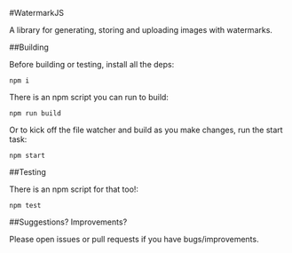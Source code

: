#WatermarkJS

A library for generating, storing and uploading images with watermarks.

##Building

Before building or testing, install all the deps:

```
npm i
```

There is an npm script you can run to build:

```
npm run build
```

Or to kick off the file watcher and build as you make changes, run the start task:

```
npm start
```

##Testing

There is an npm script for that too!:

```
npm test
```

##Suggestions? Improvements?

Please open issues or pull requests if you have bugs/improvements.
